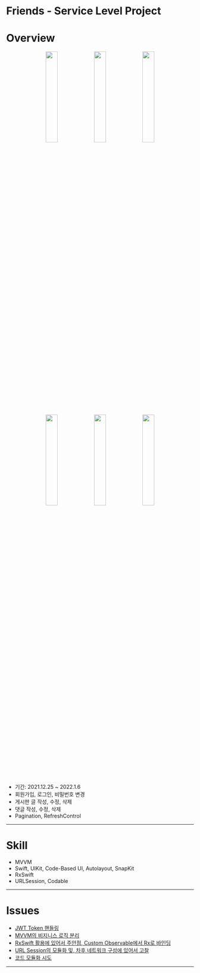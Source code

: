 # Friends - Service Level Project

# Overview

<div align = "center">
<img src = "./ProjectInformation/Images/Start.png" width=25%>
<img src = "./ProjectInformation/Images/Login.png" width=25%>
<img src = "./ProjectInformation/Images/Validation.png" width=25%>
</div>
<div align = "center">
<img src = "./ProjectInformation/Images/Write.png" width=25%>
<img src = "./ProjectInformation/Images/Board.png" width=25%>
<img src = "./ProjectInformation/Images/Comment.png" width=25%>
</div>

- 기간: 2021.12.25 ~ 2022.1.6
- 회원가입, 로그인, 비밀번호 변경
- 게시판 글 작성, 수정, 삭제
- 댓글 작성, 수정, 삭제
- Pagination, RefreshControl

---

# Skill

- MVVM
- Swift, UIKit, Code-Based UI, Autolayout, SnapKit
- RxSwift
- URLSession, Codable

---

# Issues

- [JWT Token 핸들링](https://github.com/simoniful/iOS_Board/issues/1)
- [MVVM의 비지니스 로직 분리]()
- [RxSwift 활용에 있어서 주안점, Custom Observable에서 Rx로 바인딩]()
- [URL Session의 모듈화 및, 차후 네트워크 구성에 있어서 고찰]()
- [코드 모듈화 시도]()

---

